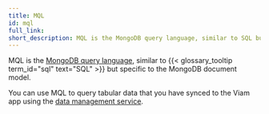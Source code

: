 ```yaml
---
title: MQL
id: mql
full_link:
short_description: MQL is the MongoDB query language, similar to SQL but specific to the MongoDB document model.
---
```


MQL is the [MongoDB query language](https://www.mongodb.com/docs/manual/tutorial/query-documents/), similar to {{< glossary_tooltip term_id="sql" text="SQL" >}} but specific to the MongoDB document model.

You can use MQL to query tabular data that you have synced to the Viam app using the [data management service](/app/data/).
